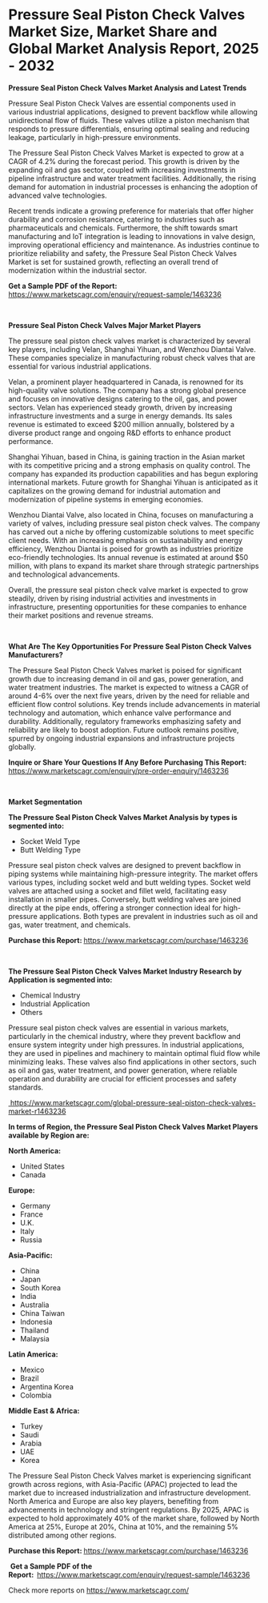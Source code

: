 <p><h1>Pressure Seal Piston Check Valves Market Size, Market Share and Global Market Analysis Report, 2025 - 2032</h1></p><p><strong>Pressure Seal Piston Check Valves Market Analysis and Latest Trends</strong></p>
<p><p>Pressure Seal Piston Check Valves are essential components used in various industrial applications, designed to prevent backflow while allowing unidirectional flow of fluids. These valves utilize a piston mechanism that responds to pressure differentials, ensuring optimal sealing and reducing leakage, particularly in high-pressure environments.</p><p>The Pressure Seal Piston Check Valves Market is expected to grow at a CAGR of 4.2% during the forecast period. This growth is driven by the expanding oil and gas sector, coupled with increasing investments in pipeline infrastructure and water treatment facilities. Additionally, the rising demand for automation in industrial processes is enhancing the adoption of advanced valve technologies.</p><p>Recent trends indicate a growing preference for materials that offer higher durability and corrosion resistance, catering to industries such as pharmaceuticals and chemicals. Furthermore, the shift towards smart manufacturing and IoT integration is leading to innovations in valve design, improving operational efficiency and maintenance. As industries continue to prioritize reliability and safety, the Pressure Seal Piston Check Valves Market is set for sustained growth, reflecting an overall trend of modernization within the industrial sector.</p></p>
<p><strong>Get a Sample PDF of the Report:&nbsp;</strong> <a href="https://www.marketscagr.com/enquiry/request-sample/1463236?utm_campaign=2528&utm_medium=2&utm_source=Github&utm_content=ia&utm_term=12042025&utm_id=pressure-seal-piston-check-valves">https://www.marketscagr.com/enquiry/request-sample/1463236</a></p>
<p>&nbsp;</p>
<p><strong>Pressure Seal Piston Check Valves Major Market Players</strong></p>
<p><p>The pressure seal piston check valves market is characterized by several key players, including Velan, Shanghai Yihuan, and Wenzhou Diantai Valve. These companies specialize in manufacturing robust check valves that are essential for various industrial applications.</p><p>Velan, a prominent player headquartered in Canada, is renowned for its high-quality valve solutions. The company has a strong global presence and focuses on innovative designs catering to the oil, gas, and power sectors. Velan has experienced steady growth, driven by increasing infrastructure investments and a surge in energy demands. Its sales revenue is estimated to exceed $200 million annually, bolstered by a diverse product range and ongoing R&D efforts to enhance product performance.</p><p>Shanghai Yihuan, based in China, is gaining traction in the Asian market with its competitive pricing and a strong emphasis on quality control. The company has expanded its production capabilities and has begun exploring international markets. Future growth for Shanghai Yihuan is anticipated as it capitalizes on the growing demand for industrial automation and modernization of pipeline systems in emerging economies.</p><p>Wenzhou Diantai Valve, also located in China, focuses on manufacturing a variety of valves, including pressure seal piston check valves. The company has carved out a niche by offering customizable solutions to meet specific client needs. With an increasing emphasis on sustainability and energy efficiency, Wenzhou Diantai is poised for growth as industries prioritize eco-friendly technologies. Its annual revenue is estimated at around $50 million, with plans to expand its market share through strategic partnerships and technological advancements.</p><p>Overall, the pressure seal piston check valve market is expected to grow steadily, driven by rising industrial activities and investments in infrastructure, presenting opportunities for these companies to enhance their market positions and revenue streams.</p></p>
<p>&nbsp;</p>
<p><strong>What Are The Key Opportunities For Pressure Seal Piston Check Valves Manufacturers?</strong></p>
<p><p>The Pressure Seal Piston Check Valves market is poised for significant growth due to increasing demand in oil and gas, power generation, and water treatment industries. The market is expected to witness a CAGR of around 4-6% over the next five years, driven by the need for reliable and efficient flow control solutions. Key trends include advancements in material technology and automation, which enhance valve performance and durability. Additionally, regulatory frameworks emphasizing safety and reliability are likely to boost adoption. Future outlook remains positive, spurred by ongoing industrial expansions and infrastructure projects globally.</p></p>
<p><strong>Inquire or Share Your Questions If Any Before Purchasing This Report:</strong> <a href="https://www.marketscagr.com/enquiry/pre-order-enquiry/1463236?utm_campaign=2528&utm_medium=2&utm_source=Github&utm_content=ia&utm_term=12042025&utm_id=pressure-seal-piston-check-valves">https://www.marketscagr.com/enquiry/pre-order-enquiry/1463236</a></p>
<p>&nbsp;</p>
<p><strong>Market Segmentation</strong></p>
<p><strong>The Pressure Seal Piston Check Valves Market Analysis by types is segmented into:</strong></p>
<p><ul><li>Socket Weld Type</li><li>Butt Welding Type</li></ul></p>
<p><p>Pressure seal piston check valves are designed to prevent backflow in piping systems while maintaining high-pressure integrity. The market offers various types, including socket weld and butt welding types. Socket weld valves are attached using a socket and fillet weld, facilitating easy installation in smaller pipes. Conversely, butt welding valves are joined directly at the pipe ends, offering a stronger connection ideal for high-pressure applications. Both types are prevalent in industries such as oil and gas, water treatment, and chemicals.</p></p>
<p><strong>Purchase this Report:&nbsp;</strong><a href="https://www.marketscagr.com/purchase/1463236?utm_campaign=2528&utm_medium=2&utm_source=Github&utm_content=ia&utm_term=12042025&utm_id=pressure-seal-piston-check-valves">https://www.marketscagr.com/purchase/1463236</a></p>
<p>&nbsp;</p>
<p><strong>The Pressure Seal Piston Check Valves Market Industry Research by Application is segmented into:</strong></p>
<p><ul><li>Chemical Industry</li><li>Industrial Application</li><li>Others</li></ul></p>
<p><p>Pressure seal piston check valves are essential in various markets, particularly in the chemical industry, where they prevent backflow and ensure system integrity under high pressures. In industrial applications, they are used in pipelines and machinery to maintain optimal fluid flow while minimizing leaks. These valves also find applications in other sectors, such as oil and gas, water treatment, and power generation, where reliable operation and durability are crucial for efficient processes and safety standards.</p></p>
<p><a href="https://www.marketscagr.com/global-pressure-seal-piston-check-valves-market-r1463236?utm_campaign=2528&utm_medium=2&utm_source=Github&utm_content=ia&utm_term=12042025&utm_id=pressure-seal-piston-check-valves">&nbsp;https://www.marketscagr.com/global-pressure-seal-piston-check-valves-market-r1463236</a></p>
<p><strong>In terms of Region, the Pressure Seal Piston Check Valves Market Players available by Region are:</strong></p>
<p>
    <p> <strong> North America: </strong>
        <ul>
            <li>United States</li>
            <li>Canada</li>
        </ul>
        </p> 
    <p> <strong> Europe: </strong>
        <ul>
            <li>Germany</li>
            <li>France</li>
            <li>U.K.</li>
            <li>Italy</li>
            <li>Russia</li>
        </ul>
        </p> 
    <p> <strong> Asia-Pacific: </strong>
        <ul>
            <li>China</li>
            <li>Japan</li>
            <li>South Korea</li>
            <li>India</li>
            <li>Australia</li>
            <li>China Taiwan</li>
            <li>Indonesia</li>
            <li>Thailand</li>
            <li>Malaysia</li>
        </ul>
        </p> 
    <p> <strong> Latin America: </strong>
        <ul>
            <li>Mexico</li>
            <li>Brazil</li>
            <li>Argentina Korea</li>
            <li>Colombia</li>
        </ul>
        </p> 
    <p> <strong> Middle East & Africa: </strong>
        <ul>
            <li>Turkey</li>
            <li>Saudi</li>
            <li>Arabia</li>
            <li>UAE</li>
            <li>Korea</li>
        </ul>
    </p>
    </p>
<p><p>The Pressure Seal Piston Check Valves market is experiencing significant growth across regions, with Asia-Pacific (APAC) projected to lead the market due to increased industrialization and infrastructure development. North America and Europe are also key players, benefiting from advancements in technology and stringent regulations. By 2025, APAC is expected to hold approximately 40% of the market share, followed by North America at 25%, Europe at 20%, China at 10%, and the remaining 5% distributed among other regions.</p></p>
<p><strong>Purchase this Report: </strong><a href="https://www.marketscagr.com/purchase/1463236?utm_campaign=2528&utm_medium=2&utm_source=Github&utm_content=ia&utm_term=12042025&utm_id=pressure-seal-piston-check-valves">https://www.marketscagr.com/purchase/1463236</a></p>
<p>&nbsp;<strong>Get a Sample PDF of the Report:&nbsp;&nbsp;</strong><a href="https://www.marketscagr.com/enquiry/request-sample/1463236?utm_campaign=2528&utm_medium=2&utm_source=Github&utm_content=ia&utm_term=12042025&utm_id=pressure-seal-piston-check-valves">https://www.marketscagr.com/enquiry/request-sample/1463236</a></p>
<p><strong></strong></p>
<p>Check more reports on <a href="https://www.marketscagr.com/?utm_campaign=2528&utm_medium=2&utm_source=Github&utm_content=ia&utm_term=12042025&utm_id=pressure-seal-piston-check-valves">https://www.marketscagr.com/</a></p>